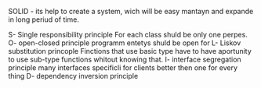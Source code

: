 SOLID - its help to create a system, wich will be easy mantayn and expande in long periud of time.

S- Single responsibility principle
 For each class shuld be only one perpes.
O- open-closed principle
programm entetys shuld be open for
L- Liskov substitution princople
Finctions that use basic type have to have aportunity to use sub-type functions whitout knowing that.
I- interface segregation principle
many interfaces specificli for clients better then one for every thing
D- dependency inversion principle
